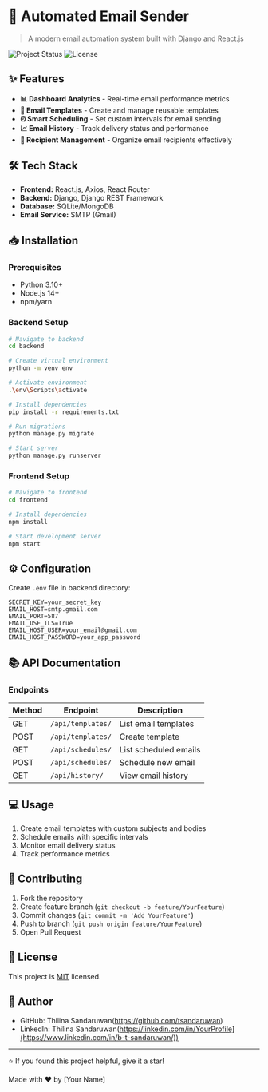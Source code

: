# 📧 Automated Email Sender

> A modern email automation system built with Django and React.js

![Project Status](https://img.shields.io/badge/status-active-success.svg)
![License](https://img.shields.io/badge/license-MIT-blue.svg)

## ✨ Features

- **📊 Dashboard Analytics** - Real-time email performance metrics
- **📝 Email Templates** - Create and manage reusable templates
- **⏰ Smart Scheduling** - Set custom intervals for email sending
- **📈 Email History** - Track delivery status and performance
- **👥 Recipient Management** - Organize email recipients effectively

## 🛠️ Tech Stack

- **Frontend:** React.js, Axios, React Router
- **Backend:** Django, Django REST Framework
- **Database:** SQLite/MongoDB
- **Email Service:** SMTP (Gmail)

## 📥 Installation

### Prerequisites
- Python 3.10+
- Node.js 14+
- npm/yarn

### Backend Setup
```bash
# Navigate to backend
cd backend

# Create virtual environment
python -m venv env

# Activate environment
.\env\Scripts\activate

# Install dependencies
pip install -r requirements.txt

# Run migrations
python manage.py migrate

# Start server
python manage.py runserver
```

### Frontend Setup
```bash
# Navigate to frontend
cd frontend

# Install dependencies
npm install

# Start development server
npm start
```

## ⚙️ Configuration

Create `.env` file in backend directory:

```env
SECRET_KEY=your_secret_key
EMAIL_HOST=smtp.gmail.com
EMAIL_PORT=587
EMAIL_USE_TLS=True
EMAIL_HOST_USER=your_email@gmail.com
EMAIL_HOST_PASSWORD=your_app_password
```

## 📚 API Documentation

### Endpoints

| Method | Endpoint | Description |
|--------|----------|-------------|
| GET    | `/api/templates/` | List email templates |
| POST   | `/api/templates/` | Create template |
| GET    | `/api/schedules/` | List scheduled emails |
| POST   | `/api/schedules/` | Schedule new email |
| GET    | `/api/history/` | View email history |

## 💻 Usage

1. Create email templates with custom subjects and bodies
2. Schedule emails with specific intervals
3. Monitor email delivery status
4. Track performance metrics

## 🤝 Contributing

1. Fork the repository
2. Create feature branch (`git checkout -b feature/YourFeature`)
3. Commit changes (`git commit -m 'Add YourFeature'`)
4. Push to branch (`git push origin feature/YourFeature`)
5. Open Pull Request

## 📝 License

This project is [MIT](LICENSE) licensed.

## 👤 Author

- GitHub: Thilina Sandaruwan(https://github.com/tsandaruwan)
- LinkedIn: Thilina Sandaruwan(https://linkedin.com/in/YourProfile](https://www.linkedin.com/in/b-t-sandaruwan/))

---

⭐️ If you found this project helpful, give it a star!

Made with ❤️ by [Your Name]
